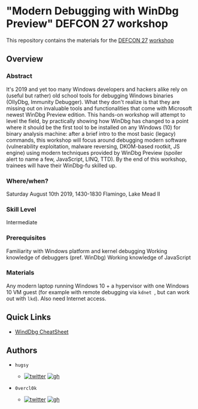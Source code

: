 # "Modern Debugging with WinDbg Preview" DEFCON 27 workshop

This repository contains the materials for the [DEFCON 27](https://defcon.org/html/defcon-27/dc-27-index.html) [workshop](https://defcon.org/html/defcon-27/dc-27-workshops.html#alladoum)


## Overview

### Abstract

It's 2019 and yet too many Windows developers and hackers alike rely on (useful but rather) old school tools for debugging Windows binaries (OllyDbg, Immunity Debugger). What they don't realize is that they are missing out on invaluable tools and functionalities that come with Microsoft newest WinDbg Preview edition. This hands-on workshop will attempt to level the field, by practically showing how WinDbg has changed to a point where it should be the first tool to be installed on any Windows (10) for binary analysis machine: after a brief intro to the most basic (legacy) commands, this workshop will focus around debugging modern software (vulnerability exploitation, malware reversing, DKOM-based rootkit, JS engine) using modern techniques provided by WinDbg Preview (spoiler alert to name a few, JavaScript, LINQ, TTD). By the end of this workshop, trainees will have their WinDbg-fu skilled up.


### Where/when?

Saturday August 10th 2019, 1430-1830
Flamingo, Lake Mead II


### Skill Level

Intermediate


### Prerequisites

Familiarity with Windows platform and kernel debugging
Working knowledge of debuggers (pref. WinDbg)
Working knowledge of JavaScript

### Materials

Any modern laptop running Windows 10 + a hypervisor with one Windows 10 VM guest (for example with remote debugging via `kdnet `, but can work out with `lkd`). Also need Internet access.


## Quick Links

  * [WindDbg CheatSheet](windbg_cheatsheet.md)


## Authors

 * `hugsy` 
   * [![twitter](https://i.imgur.com/BIbG3EG.png)](https://twitter.com/_hugsy_) [![gh](https://i.imgur.com/TFRgRGW.png)](https://github.com/hugsy)
   
 * `0vercl0k` 
   * [![twitter](https://i.imgur.com/BIbG3EG.png)](https://twitter.com/0vercl0k) [![gh](https://i.imgur.com/TFRgRGW.png)](https://github.com/0vercl0k)
